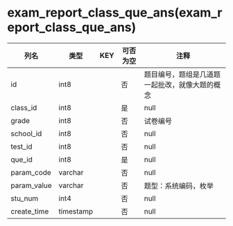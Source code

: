 # exam_report_class_que_ans(exam_report_class_que_ans)
| 列名   | 类型   | KEY  | 可否为空 | 注释   |
| ---- | ---- | ---- | ---- | ---- |
|id|int8||否|题目编号，题组是几道题一起批改，就像大题的概念|
|class_id|int8||是|null|
|grade|int8||否|试卷编号|
|school_id|int8||否|null|
|test_id|int8||否|null|
|que_id|int8||是|null|
|param_code|varchar||否|null|
|param_value|varchar||否|题型：系统编码，枚举|
|stu_num|int4||否|null|
|create_time|timestamp||否|null|
